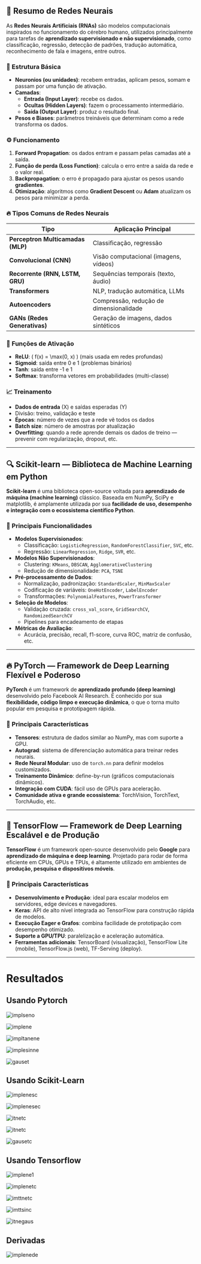 ## 🧠 Resumo de Redes Neurais

As **Redes Neurais Artificiais (RNAs)** são modelos computacionais inspirados no funcionamento do cérebro humano, utilizados principalmente para tarefas de **aprendizado supervisionado e não supervisionado**, como classificação, regressão, detecção de padrões, tradução automática, reconhecimento de fala e imagens, entre outros.

### 🧩 Estrutura Básica

- **Neuronios (ou unidades)**: recebem entradas, aplicam pesos, somam e passam por uma função de ativação.
- **Camadas**:
  - **Entrada (Input Layer)**: recebe os dados.
  - **Ocultas (Hidden Layers)**: fazem o processamento intermediário.
  - **Saída (Output Layer)**: produz o resultado final.
- **Pesos e Biases**: parâmetros treináveis que determinam como a rede transforma os dados.

### ⚙️ Funcionamento

1. **Forward Propagation**: os dados entram e passam pelas camadas até a saída.
2. **Função de perda (Loss Function)**: calcula o erro entre a saída da rede e o valor real.
3. **Backpropagation**: o erro é propagado para ajustar os pesos usando **gradientes**.
4. **Otimização**: algoritmos como **Gradient Descent** ou **Adam** atualizam os pesos para minimizar a perda.

### 🔥 Tipos Comuns de Redes Neurais

| Tipo                        | Aplicação Principal                     |
|-----------------------------|------------------------------------------|
| **Perceptron Multicamadas (MLP)** | Classificação, regressão                |
| **Convolucional (CNN)**         | Visão computacional (imagens, vídeos)   |
| **Recorrente (RNN, LSTM, GRU)** | Sequências temporais (texto, áudio)     |
| **Transformers**               | NLP, tradução automática, LLMs          |
| **Autoencoders**              | Compressão, redução de dimensionalidade  |
| **GANs (Redes Generativas)**  | Geração de imagens, dados sintéticos     |

### 🧮 Funções de Ativação

- **ReLU**: \( f(x) = \max(0, x) \) (mais usada em redes profundas)
- **Sigmoid**: saída entre 0 e 1 (problemas binários)
- **Tanh**: saída entre -1 e 1
- **Softmax**: transforma vetores em probabilidades (multi-classe)

### 📈 Treinamento

- **Dados de entrada** (X) e saídas esperadas (Y)
- Divisão: treino, validação e teste
- **Épocas**: número de vezes que a rede vê todos os dados
- **Batch size**: número de amostras por atualização
- **Overfitting**: quando a rede aprende demais os dados de treino — prevenir com regularização, dropout, etc.

---
## 🔍 Scikit-learn — Biblioteca de Machine Learning em Python

**Scikit-learn** é uma biblioteca open-source voltada para **aprendizado de máquina (machine learning)** clássico. Baseada em NumPy, SciPy e matplotlib, é amplamente utilizada por sua **facilidade de uso, desempenho e integração com o ecossistema científico Python**.

### 🧠 Principais Funcionalidades

- **Modelos Supervisionados**:
  - Classificação: `LogisticRegression`, `RandomForestClassifier`, `SVC`, etc.
  - Regressão: `LinearRegression`, `Ridge`, `SVR`, etc.
- **Modelos Não Supervisionados**:
  - Clustering: `KMeans`, `DBSCAN`, `AgglomerativeClustering`
  - Redução de dimensionalidade: `PCA`, `TSNE`
- **Pré-processamento de Dados**:
  - Normalização, padronização: `StandardScaler`, `MinMaxScaler`
  - Codificação de variáveis: `OneHotEncoder`, `LabelEncoder`
  - Transformações: `PolynomialFeatures`, `PowerTransformer`
- **Seleção de Modelos**:
  - Validação cruzada: `cross_val_score`, `GridSearchCV`, `RandomizedSearchCV`
  - Pipelines para encadeamento de etapas
- **Métricas de Avaliação**:
  - Acurácia, precisão, recall, f1-score, curva ROC, matriz de confusão, etc.

---

## 🔥 PyTorch — Framework de Deep Learning Flexível e Poderoso

**PyTorch** é um framework de **aprendizado profundo (deep learning)** desenvolvido pelo Facebook AI Research. É conhecido por sua **flexibilidade, código limpo e execução dinâmica**, o que o torna muito popular em pesquisa e prototipagem rápida.

### 🧠 Principais Características

- **Tensores**: estrutura de dados similar ao NumPy, mas com suporte a GPU.
- **Autograd**: sistema de diferenciação automática para treinar redes neurais.
- **Rede Neural Modular**: uso de `torch.nn` para definir modelos customizados.
- **Treinamento Dinâmico**: define-by-run (gráficos computacionais dinâmicos).
- **Integração com CUDA**: fácil uso de GPUs para aceleração.
- **Comunidade ativa e grande ecossistema**: TorchVision, TorchText, TorchAudio, etc.
---

## 🧠 TensorFlow — Framework de Deep Learning Escalável e de Produção

**TensorFlow** é um framework open-source desenvolvido pelo **Google** para **aprendizado de máquina e deep learning**. Projetado para rodar de forma eficiente em CPUs, GPUs e TPUs, é altamente utilizado em ambientes de **produção, pesquisa e dispositivos móveis**.

### 🌟 Principais Características

- **Desenvolvimento e Produção**: ideal para escalar modelos em servidores, edge devices e navegadores.
- **Keras**: API de alto nível integrada ao TensorFlow para construção rápida de modelos.
- **Execução Eager e Grafos**: combina facilidade de prototipação com desempenho otimizado.
- **Suporte a GPU/TPU**: paralelização e aceleração automática.
- **Ferramentas adicionais**: TensorBoard (visualização), TensorFlow Lite (mobile), TensorFlow.js (web), TF-Serving (deploy).
---
# Resultados
## Usando Pytorch

![implseno](./image3/seno_pytor.png)

![implene](./image3/coseno_pytor.png)

![impltanene](./image3/tangente_pytor.png)

![implesinne](./image3/sinc_pytor.png)

![gauset](./image3/Gauss_pytor.png)

## Usando Scikit-Learn

![implenesc](./image3/coseno_sci.png)

![implenesec](./image3/seno_sci.png)

![itnetc](./image3/tangente_s.png)

![itnetc](./image3/sinc(x).png)

![gausetc](./image3/Gauss_sci.png)

## Usando Tensorflow

![implene1](./image3/coseno_tensor.png)

![implenetc](./image3/seno_tensor.png)

![imttnetc](./image3/tan_tensor.png)

![imttsinc](./image3/sinc_tensor.png)

![itnegaus](./image3/Gauss_tensor.png)

## Derivadas

![implenede](./image3/deriva_melhorada.png)